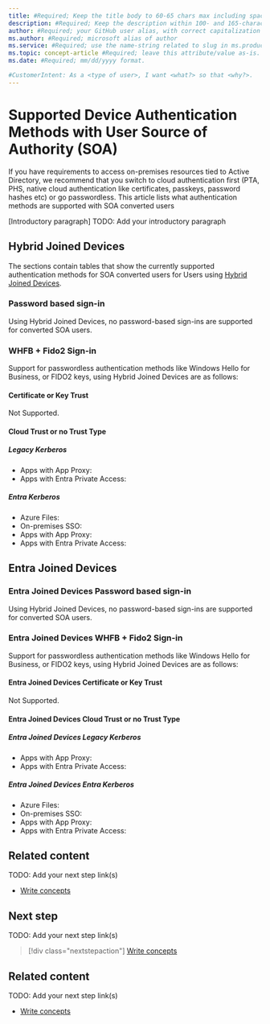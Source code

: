 ```yaml
---
title: #Required; Keep the title body to 60-65 chars max including spaces and brand
description: #Required; Keep the description within 100- and 165-characters including spaces 
author: #Required; your GitHub user alias, with correct capitalization
ms.author: #Required; microsoft alias of author
ms.service: #Required; use the name-string related to slug in ms.product/ms.service
ms.topic: concept-article #Required; leave this attribute/value as-is.
ms.date: #Required; mm/dd/yyyy format.

#CustomerIntent: As a <type of user>, I want <what?> so that <why?>.
---
```


<!--
Remove all the comments in this template before you sign-off or merge to the  main branch.

This template provides the basic structure of a Concept article pattern. See the [instructions - Concept](../level4/article-concept.md) in the pattern library.

You can provide feedback about this template at: https://aka.ms/patterns-feedback

Concept is an article pattern that defines what something is or explains an abstract idea.

There are several situations that might call for writing a Concept article, including:

* If there's a new idea that's central to a service or product, that idea must be explained so that customers understand the value of the service or product as it relates to their circumstances. A good recent example is the concept of containerization or the concept of scalability.
* If there's optional information or explanations that are common to several Tutorials or How-to guides, this information can be consolidated and single-sourced in a full-bodied Concept article for you to reference.
* If a service or product is extensible, advanced users might modify it to better suit their application. It's better that advanced users fully understand the reasoning behind the design choices and everything else "under the hood" so that their variants are more robust, thereby improving their experience.

-->

<!-- 1. H1
-----------------------------------------------------------------------------

Required. Set expectations for what the content covers, so customers know the content meets their needs. The H1 should NOT begin with a verb.

Reflect the concept that undergirds an action, not the action itself. The H1 must start with:

* "\<noun phrase\> concept(s)", or
* "What is \<noun\>?", or
* "\<noun\> overview"

Concept articles are primarily distinguished by what they aren't:

* They aren't procedural articles. They don't show how to complete a task.
* They don't have specific end states, other than conveying an underlying idea, and don't have concrete, sequential actions for the user to take.

One clear sign of a procedural article would be the use of a numbered list. With rare exception, numbered lists shouldn't appear in Concept articles.

-->

# Supported Device Authentication Methods with User Source of Authority (SOA)

If you have requirements to access on-premises resources tied to Active Directory, we recommend that you switch to cloud authentication first (PTA, PHS, native cloud authentication like certificates, passkeys, password hashes etc) or go passwordless. This article lists what authentication methods are supported with SOA converted users


[Introductory paragraph]
TODO: Add your introductory paragraph

<!-- 3. Prerequisites --------------------------------------------------------------------

Optional: Make **Prerequisites** your first H2 in the article. Use clear and unambiguous
language and use a unordered list format. 

-->

## Hybrid Joined Devices

The sections contain tables that show the currently supported authentication methods for SOA converted users for Users using [Hybrid Joined Devices](/identity/devices/concept-hybrid-join).

### Password based sign-in

Using Hybrid Joined Devices, no password-based sign-ins are supported for converted SOA users.

### WHFB + Fido2 Sign-in

Support for passwordless authentication methods like Windows Hello for Business, or FIDO2 keys, using Hybrid Joined Devices are as follows:

#### Certificate or Key Trust

Not Supported.

#### Cloud Trust or no Trust Type

##### Legacy Kerberos

- Apps with App Proxy:
- Apps with Entra Private Access:

##### Entra Kerberos

- Azure Files:
- On-premises SSO:
- Apps with App Proxy:
- Apps with Entra Private Access:

## Entra Joined Devices

### Entra Joined Devices Password based sign-in

Using Hybrid Joined Devices, no password-based sign-ins are supported for converted SOA users.

### Entra Joined Devices WHFB + Fido2 Sign-in

Support for passwordless authentication methods like Windows Hello for Business, or FIDO2 keys, using Hybrid Joined Devices are as follows:

#### Entra Joined Devices Certificate or Key Trust

Not Supported.

#### Entra Joined Devices Cloud Trust or no Trust Type

##### Entra Joined Devices Legacy Kerberos

- Apps with App Proxy:
- Apps with Entra Private Access:

##### Entra Joined Devices Entra Kerberos

- Azure Files:
- On-premises SSO:
- Apps with App Proxy:
- Apps with Entra Private Access:

## Related content

TODO: Add your next step link(s)

- [Write concepts](article-concept.md)

<!--
Remove all the comments in this template before you sign-off or merge to the main branch.
-->


<!-- 6. Next step/Related content ------------------------------------------------------------------------

Optional: You have two options for manually curated links in this pattern: Next step and Related
content. You don't have to use either, but don't use both. For Next step, provide one link to the
next step in a sequence. Use the blue box format For Related content provide 1-3 links. Include some
context so the customer can determine why they would click the link. Add a context sentence for the
following links.

-->

## Next step
TODO: Add your next step link(s)
> [!div class="nextstepaction"]
> [Write concepts](article-concept.md)

<!-- OR -->

## Related content
TODO: Add your next step link(s)
- [Write concepts](article-concept.md)

<!--
Remove all the comments in this template before you sign-off or merge to the 
main branch.

-->
